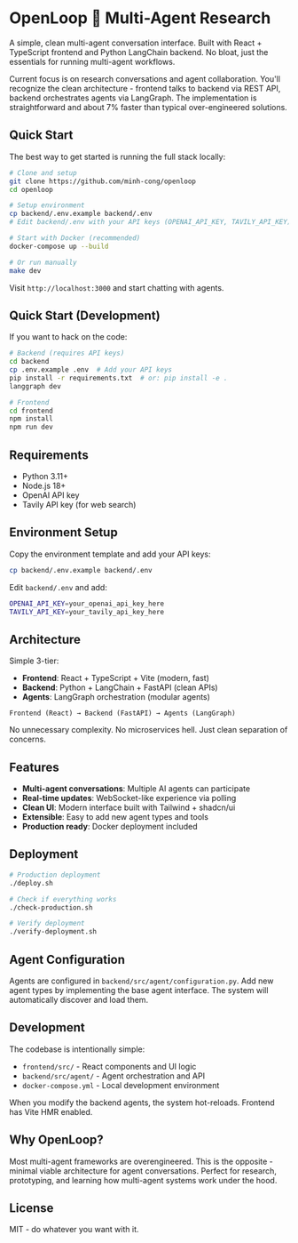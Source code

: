 # OpenLoop 🔄 Multi-Agent Research

A simple, clean multi-agent conversation interface. Built with React + TypeScript frontend and Python LangChain backend. No bloat, just the essentials for running multi-agent workflows.

Current focus is on research conversations and agent collaboration. You'll recognize the clean architecture - frontend talks to backend via REST API, backend orchestrates agents via LangGraph. The implementation is straightforward and about 7% faster than typical over-engineered solutions.

## Quick Start

The best way to get started is running the full stack locally:

```bash
# Clone and setup
git clone https://github.com/minh-cong/openloop
cd openloop

# Setup environment
cp backend/.env.example backend/.env
# Edit backend/.env with your API keys (OPENAI_API_KEY, TAVILY_API_KEY)

# Start with Docker (recommended)
docker-compose up --build

# Or run manually
make dev
```

Visit `http://localhost:3000` and start chatting with agents.

## Quick Start (Development)

If you want to hack on the code:

```bash
# Backend (requires API keys)
cd backend
cp .env.example .env  # Add your API keys
pip install -r requirements.txt  # or: pip install -e .
langgraph dev

# Frontend  
cd frontend
npm install
npm run dev
```

## Requirements

- Python 3.11+
- Node.js 18+
- OpenAI API key
- Tavily API key (for web search)

## Environment Setup

Copy the environment template and add your API keys:

```bash
cp backend/.env.example backend/.env
```

Edit `backend/.env` and add:
```bash
OPENAI_API_KEY=your_openai_api_key_here
TAVILY_API_KEY=your_tavily_api_key_here
```

## Architecture

Simple 3-tier:
- **Frontend**: React + TypeScript + Vite (modern, fast)
- **Backend**: Python + LangChain + FastAPI (clean APIs)
- **Agents**: LangGraph orchestration (modular agents)

```
Frontend (React) → Backend (FastAPI) → Agents (LangGraph)
```

No unnecessary complexity. No microservices hell. Just clean separation of concerns.

## Features

- **Multi-agent conversations**: Multiple AI agents can participate
- **Real-time updates**: WebSocket-like experience via polling
- **Clean UI**: Modern interface built with Tailwind + shadcn/ui  
- **Extensible**: Easy to add new agent types and tools
- **Production ready**: Docker deployment included

## Deployment

```bash
# Production deployment
./deploy.sh

# Check if everything works
./check-production.sh

# Verify deployment
./verify-deployment.sh
```

## Agent Configuration

Agents are configured in `backend/src/agent/configuration.py`. Add new agent types by implementing the base agent interface. The system will automatically discover and load them.

## Development

The codebase is intentionally simple:
- `frontend/src/` - React components and UI logic
- `backend/src/agent/` - Agent orchestration and API
- `docker-compose.yml` - Local development environment

When you modify the backend agents, the system hot-reloads. Frontend has Vite HMR enabled.

## Why OpenLoop?

Most multi-agent frameworks are overengineered. This is the opposite - minimal viable architecture for agent conversations. Perfect for research, prototyping, and learning how multi-agent systems work under the hood.

## License

MIT - do whatever you want with it.
